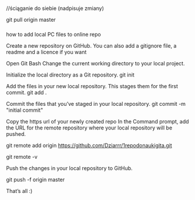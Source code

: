 ###
//ściąganie do siebie (nadpisuje zmiany)

git pull origin master

###
how to add local PC files to online repo

Create a new repository on GitHub. You can also add a gitignore file, a readme and a licence if you want
 
Open Git Bash
Change the current working directory to your local project.

Initialize the local directory as a Git repository.
   git init

Add the files in your new local repository. This stages them for the first commit.
   git add .

Commit the files that you’ve staged in your local repository.
   git commit -m "initial commit"

Copy the https url of your newly created repo
In the Command prompt, add the URL for the remote repository where your local repository will be pushed.

   git remote add origin https://github.com/Dziarrr/1repodonaukigita.git

   git remote -v

Push the changes in your local repository to GitHub.

git push -f origin master

That’s all :)
